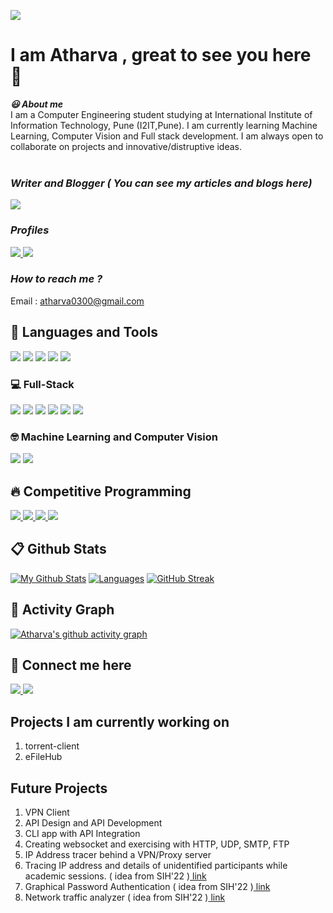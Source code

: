 ![](https://komarev.com/ghpvc/?username=atharva0300&label=Profile+Views&color=blue&style=flat)

# **I am Atharva , great to see you here 👋**
                                                               
***:smiley: About me***
<br/>
I am a Computer Engineering student studying at International Institute of Information Technology, Pune (I2IT,Pune). I am currently learning Machine Learning, Computer Vision and Full stack development. I am always open to collaborate on projects and innovative/distruptive ideas.<br/><br/>

### <i>Writer and Blogger ( You can see my articles and blogs here)</i>
<a href="https://dev.to/atharva0300">
<img src="https://img.shields.io/badge/-Dev.to-orange?style=for-the-badge&logo=devdotto">
</a>
<br/>

### <i>Profiles</i> 
<a href="https://auth.geeksforgeeks.org/user/atharvapc20021/profile">
<img src="https://img.shields.io/badge/-GeeksForGeeks-grey?style=for-the-badge&logo=geeksforgeeks">
</a>
<a href="https://www.hackerrank.com/atharva0300">
<img src="https://img.shields.io/badge/-Hackerrank-purple?style=for-the-badge&logo=hackerrank">
</a>
<br/>

### <i>How to reach me ?</i> 
Email : atharva0300@gmail.com


## **:wrench: Languages and Tools** 
<div>
<img src="https://img.shields.io/badge/-Python-orange?style=for-the-badge&logo=python">
<img src="https://img.shields.io/badge/-C%2B%2B-black?style=for-the-badge&logo=cplusplus">
<img src="https://img.shields.io/badge/-THREEjs-black?style=for-the-badge&logo=threedotjs" />
<img src="https://img.shields.io/badge/-Markdown-pink?style=for-the-badge&logo=markdown"/>
<img src="https://img.shields.io/badge/-WebGL-brown?style=for-the-badge&logo=webgl">
</div>

### 💻 Full-Stack
<div>
<img src="https://img.shields.io/badge/-HTML-greeb?style=for-the-badge&logo=html5">
<img src="https://img.shields.io/badge/-CSS-blue?style=for-the-badge&logo=css3">
<img src="https://img.shields.io/badge/-Javascript-lightgrey?style=for-the-badge&logo=javascript">
<img src="https://img.shields.io/badge/-Reactjs-black?style=for-the-badge&logo=react">
<img src="https://img.shields.io/badge/-Nodejs-grey?style=for-the-badge&logo=nodedotjs">
<img src="https://img.shields.io/badge/-Expressjs-maroon?style=for-the-badge&logo=express">
  </div>
  
### 🤓 Machine Learning and Computer Vision
<div>
<img src="https://img.shields.io/badge/-Tensorflow-black?style=for-the-badge&logo=tensorflow"/>
<img src="https://img.shields.io/badge/-OpenCV-yellow?style=for-the-badge&logo=opencv"/>
  </div>
  
## 🔥 Competitive Programming
<a href="https://www.codechef.com/users/atharva0300">
<img src="https://img.shields.io/badge/-Codechef-brown?style=for-the-badge&logo=codechef">
</a>
<a href="https://codeforces.com/profile/atharva0300">
<img src="https://img.shields.io/badge/-Codeforces-lightgrey?style=for-the-badge&logo=codeforces">
</a>
<a href="https://www.spoj.com/users/atharva0300">
<img src="https://img.shields.io/badge/-SPOJ-brightgreen?style=for-the-badge&logo=spoj">
</a>
<a href="https://atcoder.jp/users/atharva0300">
<img src="https://img.shields.io/badge/-AtCoder-orange?style=for-the-badge&logo=atcoder">
</a>
<br/>

</a>


## 📋 **Github Stats**
[![My Github Stats](https://github-readme-stats.vercel.app/api?username=atharva0300&show_provate=true&theme=blue-green&show_icons=true&show_owner=true)](https://github.com/atharva0300/github-readme-stats)
[![Languages](https://github-readme-stats.vercel.app/api/top-langs/?username=atharva0300&theme=blue-green&card_width=445&lang_count=8&layout=compact)](https://github.com/atharva0300/github-readme-stats)
[![GitHub Streak](https://streak-stats.demolab.com/?user=atharva0300&theme=blue-green)](https://git.io/streak-stats)

## 👊 Activity Graph
[![Atharva's github activity graph](https://activity-graph.herokuapp.com/graph?username=atharva0300&theme=react-dark)](https://github.com/ashutosh00710/github-readme-activity-graph)

 
## **🔗 Connect me here**
<a href="https://twitter.com/iamatharvap" >
<img src="https://img.icons8.com/color/35/000000/twitter--v1.png">
</a>
<a href="https://github.com/atharva0300">
<img src="https://img.icons8.com/ios-glyphs/35/000000/github.png">
</a>



## Projects I am currently working on 
1. torrent-client
2. eFileHub

## Future Projects
1. VPN Client 
2. API Design and API Development 
3. CLI app with API Integration
4. Creating websocket and exercising with HTTP, UDP, SMTP, FTP
5. IP Address tracer behind a VPN/Proxy server
6. Tracing IP address and details of unidentified participants while academic sessions. ( idea from SIH'22 )<a href = "https://sih.gov.in/sih2022PS?technology_bucket=Mg==&category=QWxs&organization=QWxs&organization_type=QWxs"> link </a>
7. Graphical Password Authentication ( idea from SIH'22 )<a href = "https://sih.gov.in/sih2022PS?technology_bucket=Mg==&category=QWxs&organization=QWxs&organization_type=QWxs"> link </a>
8. Network traffic analyzer ( idea from SIH'22 )<a href = "https://sih.gov.in/sih2022PS?technology_bucket=Mg==&category=QWxs&organization=QWxs&organization_type=QWxs"> link </a>
